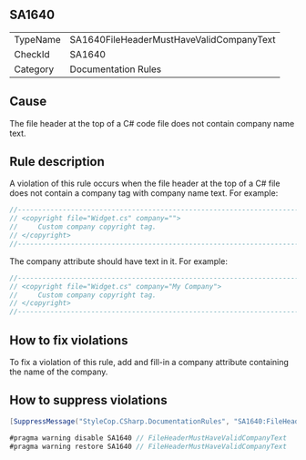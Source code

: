 ﻿## SA1640

<table>
<tr>
  <td>TypeName</td>
  <td>SA1640FileHeaderMustHaveValidCompanyText</td>
</tr>
<tr>
  <td>CheckId</td>
  <td>SA1640</td>
</tr>
<tr>
  <td>Category</td>
  <td>Documentation Rules</td>
</tr>
</table>

## Cause

The file header at the top of a C# code file does not contain company name text.

## Rule description

A violation of this rule occurs when the file header at the top of a C# file does not contain a company tag with company name text. For example:

```csharp
//-----------------------------------------------------------------------
// <copyright file="Widget.cs" company="">
//     Custom company copyright tag.
// </copyright>
//-----------------------------------------------------------------------
```

The company attribute should have text in it. For example:

```csharp
//-----------------------------------------------------------------------
// <copyright file="Widget.cs" company="My Company">
//     Custom company copyright tag.
// </copyright>
//-----------------------------------------------------------------------
```

## How to fix violations

To fix a violation of this rule, add and fill-in a company attribute containing the name of the company.

## How to suppress violations

```csharp
[SuppressMessage("StyleCop.CSharp.DocumentationRules", "SA1640:FileHeaderMustHaveValidCompanyText", Justification = "Reviewed.")]
```

```csharp
#pragma warning disable SA1640 // FileHeaderMustHaveValidCompanyText
#pragma warning restore SA1640 // FileHeaderMustHaveValidCompanyText
```
